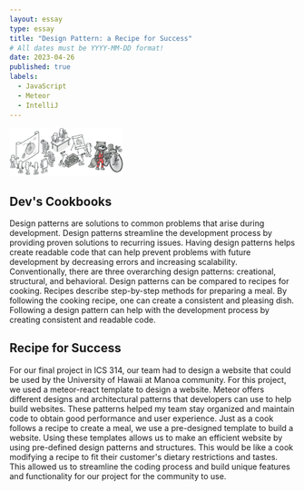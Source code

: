 ```yaml
---
layout: essay
type: essay
title: "Design Pattern: a Recipe for Success"
# All dates must be YYYY-MM-DD format!
date: 2023-04-26
published: true
labels:
  - JavaScript
  - Meteor 
  - IntelliJ
---
```


<img width="200px" class="rounded float-start pe-4" src="../img/design-pattern.png">

## Dev's Cookbooks

Design patterns are solutions to common problems that arise during development. Design patterns streamline the development process by providing proven solutions to recurring issues. Having design patterns helps create readable code that can help prevent problems with future development by decreasing errors and increasing scalability. Conventionally, there are three overarching design patterns: creational, structural, and behavioral. Design patterns can be compared to recipes for cooking. Recipes describe step-by-step methods for preparing a meal. By following the cooking recipe, one can create a consistent and pleasing dish. Following a design pattern can help with the development process by creating consistent and readable code. 

## Recipe for Success

 For our final project in ICS 314, our team had to design a website that could be used by the University of Hawaii at Manoa community. For this project, we used a meteor-react template to design a website. Meteor offers different designs and architectural patterns that developers can use to help build websites. These patterns helped my team stay organized and maintain code to obtain good performance and user experience. Just as a cook follows a recipe to create a meal, we use a pre-designed template to build a website. Using these templates allows us to make an efficient website by using pre-defined design patterns and structures. This would be like a cook modifying a recipe to fit their customer's dietary restrictions and tastes. This allowed us to streamline the coding process and build unique features and functionality for our project for the community to use. 

